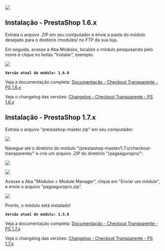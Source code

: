 ![](https://prestabr.com.br/docpagseguropro/master/head_github_master_v4.jpg)

## Instalação - PrestaShop 1.6.x

Extraia o arquivo .ZIP em seu computador e envie a pasta do módulo desejado para o diretório /modules/ no FTP da sua loja.

Em seguida, acesse a Aba Módulos, localize o módulo pesquisando pelo nome e clique no botão "Instalar", exemplo:

![](https://prestabr.com.br/docpagseguropro/master/img01.jpg)

**`Versão atual do módulo: 1.6.0`** 

Veja a documentação completa: [Documentação - Checkout Transparente - PS 1.6.x](https://github.com/pagseguro/pagseguro-modulo-prestashop/tree/master/1.6.x/checkout-transparente/pagseguropro)

Veja o changelog das versões: [Changelog - Checkout Transparente - PS 1.6.x](https://github.com/pagseguro/pagseguro-modulo-prestashop/tree/master/1.6.x/checkout-transparente/pagseguropro#changelog)


## Instalação - PrestaShop 1.7.x

Extraia o arquivo "prestashop-master.zip" em seu computador:

![](https://prestabr.com.br/docpagseguropro/master/inst01.jpg)

Navegue até o diretório do módulo "/prestashop-master/1.7.x/checkout-transparente/" e crie um arquivo .ZIP do diretório "/pagseguropro/":

![](https://prestabr.com.br/docpagseguropro/master/inst02.jpg)

![](https://prestabr.com.br/docpagseguropro/master/inst03.jpg)

Acesse a Aba "Módulos > Module Manager", clique em "Enviar um módulo", e envie o arquivo "pagseguropro.zip".

![](https://prestabr.com.br/docpagseguropro/master/inst04.jpg)

Pronto, o módulo está instalado!

**`Versão atual do módulo: 1.5.0`** 

Veja a documentação completa: [Documentação - Checkout Transparente - PS 1.7.x](https://github.com/pagseguro/pagseguro-modulo-prestashop/tree/master/1.7.x/checkout-transparente/pagseguropro)

Veja o changelog das versões: [Changelog - Checkout Transparente - PS 1.7.x](https://github.com/pagseguro/pagseguro-modulo-prestashop/tree/master/1.7.x/checkout-transparente/pagseguropro#changelog)

